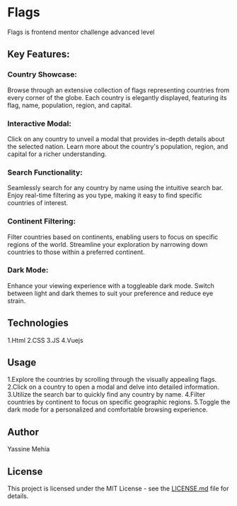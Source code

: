 # Flags

Flags is frontend mentor challenge advanced level



## Key Features:

### Country Showcase:

Browse through an extensive collection of flags representing countries from every corner of the globe.
Each country is elegantly displayed, featuring its flag, name, population, region, and capital.

### Interactive Modal:

Click on any country to unveil a modal that provides in-depth details about the selected nation.
Learn more about the country's population, region, and capital for a richer understanding.

### Search Functionality:

Seamlessly search for any country by name using the intuitive search bar.
Enjoy real-time filtering as you type, making it easy to find specific countries of interest.
### Continent Filtering:

Filter countries based on continents, enabling users to focus on specific regions of the world.
Streamline your exploration by narrowing down countries to those within a preferred continent.
### Dark Mode:

Enhance your viewing experience with a toggleable dark mode.
Switch between light and dark themes to suit your preference and reduce eye strain.



## Technologies
1.Html
2.CSS
3.JS
4.Vuejs

## Usage

1.Explore the countries by scrolling through the visually appealing flags.
2.Click on a country to open a modal and delve into detailed information.
3.Utilize the search bar to quickly find any country by name.
4.Filter countries by continent to focus on specific geographic regions.
5.Toggle the dark mode for a personalized and comfortable browsing experience.



## Author

Yassine Mehia

## License

This project is licensed under the MIT License - see the [LICENSE.md](LICENSE.md) file for details.
